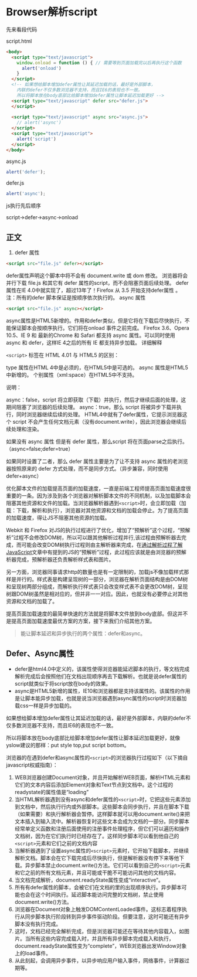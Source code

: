 # Browser解析script

先来看段代码

script.html

```html
<body>
  <script type="text/javascript">
    window.onload = function () { // 需要等到页面加载完以后再执行这个函数
      alert('onload')
    }
  </script>
  <!-- 如果想给脚本增加defer属性让其延迟加载的话，最好是外部脚本，
    内联的defer不仅多数浏览器不支持，而且IE6的表现也不一致。
    所以将脚本放在body底部比给脚本增加defer属性让脚本延迟加载更好 -->
  <script type="text/javascript" defer src="defer.js">
  </script>
  
  <script type="text/javascript" async src="async.js">
    // alert('async')
  </script>
  <script type="text/javascript">
    alert('script')
  </script>
</body>
```

async.js

```js
alert('defer');
```

defer.js

```js
alert('async');
```

js执行先后顺序

script->defer->async->onload

## 正文

1. defer 属性

```html
<script src="file.js" defer></script>
```

defer属性声明这个脚本中将不会有 document.write 或 dom 修改。
浏览器将会并行下载 file.js 和其它有 defer 属性的script，而不会阻塞页面后续处理。
defer属性在IE 4.0中就实现了，超过13年了！Firefox 从 3.5 开始支持defer属性 。
注：所有的defer 脚本保证是按顺序依次执行的。
 async 属性

```html
<script src="file.js" async></script>
```

async属性是HTML5新增的。作用和defer类似，但是它将在下载后尽快执行，不能保证脚本会按顺序执行。它们将在onload 事件之前完成。
Firefox 3.6、Opera 10.5、IE 9 和 最新的Chrome 和 Safari 都支持 async 属性。可以同时使用 async 和 defer，这样IE 4之后的所有 IE 都支持异步加载。
详细解释

``<script>`` 
标签在 HTML 4.01 与 HTML5 的区别：

  type 属性在HTML 4中是必须的，在HTML5中是可选的。
  async 属性是HTML5中新增的。
  个别属性（xml:space）在HTML5中不支持。

说明：

  async：false，script 将立即获取（下载）并执行，然后才继续后面的处理，这期间阻塞了浏览器的后续处理。
  async：true，那么 script 将被异步下载并执行，同时浏览器继续后续的处理。
  HTML4中就有了defer属性，它提示浏览器这个 script 不会产生任何文档元素（没有document.write），因此浏览器会继续后续处理和渲染。

  如果没有 async 属性 但是有 defer 属性，那么script 将在页面parse之后执行。（async=false;defer=true）

  如果同时设置了二者，那么 defer 属性主要是为了让不支持 async 属性的老浏览器按照原来的 defer 方式处理，而不是同步方式。（异步兼容，同时使用defer+async）

优化脚本文件的加载提高页面的加载速度，一直是前端工程师提高页面加载速度很重要的一条。因为涉及到各个浏览器对解析脚本文件的不同机制，以及加载脚本会阻塞其他资源和文件的加载。当浏览器解析器遇到``<script>``时，会立即加载（加载：下载，解析和执行），浏览器对其他资源和文档的加载会停止。为了提高页面的加载速度，得让JS不阻塞其他资源的加载。

Webkit 和 Firefox 对JS的执行过程进行了优化，增加了“预解析”这个过程，“预解析”过程不会修改DOM树，所以可以跟其他解析过程并行,该过程由预解析器去完成，而可能会改变DOM树执行过程则由主解析器来完成，在[通过解析过程了解JavaScript](http://www.html5jscss.com/js-data-scope-52.html#2)文章中有提到的JS的“预解析”过程，此过程应该就是由浏览器的预解析器完成，预解析器还负责解析样式表和图片。

另一方面，浏览器同事请求http的数量也是有一定限制的，加载js不像加载样式那样是并行的。样式表是构建呈现树的一部分，浏览器在解析页面结构是由DOM树和呈现树两部分组成，而解析执行样式表只会改变样式表不会更改DOM树，呈现树跟DOM树虽然是相对应的，但并非一一对应。因此，也就没有必要停止对其他资源和文档的加载了。

提高页面加载速度的最简单快速的方法就是将脚本文件放到body底部。但这并不是提高页面加载速度最优方案的方案，接下来我们介绍其他方案。



> 能让脚本延迟和异步执行的两个属性：defer和async。

## Defer、Async属性

- defer是html4.0中定义的，该属性使得浏览器能延迟脚本的执行，等文档完成解析完成后会按照他们在文档出现顺序再去下载解析。也就是说defer属性的script就类似于将script放在body的效果。
- async是HTML5新增的属性，IE10和浏览器都是支持该属性的。该属性的作用是让脚本能异步加载，也就是说当浏览器遇到async属性的script时浏览器加载css一样是异步加载的。

如果想给脚本增加defer属性让其延迟加载的话，最好是外部脚本，内联的defer不仅多数浏览器不支持，而且IE6的表现也不一致。

所以将脚本放在body底部比给脚本增加defer属性让脚本延迟加载更好，就像yslow建议的那样：put style top,put script bottom。

浏览器的在遇到defer和async属性的`<script>`的浏览器执行过程如下（以下摘自javascript权威指南）：

1. WEB浏览器创建Document对象，并且开始解析WEB页面，解析HTML元素和它们的文本内容后添加Element对象和Text节点到文档中。这个过程的readystate的属性值是“loading”
2. 当HTML解析器遇到没有async和defer属性的`<script>`时，它把这些元素添加到文档中，然后执行行内或外部脚本。这些脚本会同步执行，并且在脚本下载（如果需要）和执行解析器会暂停。这样脚本就可以用document.write()来把文本插入到输入流中。解析器恢复时这些文本会成为文档的一部分。同步脚本经常单定义函数和注册后面使用的注册事件处理程序，但它们可以遍历和操作文档树，因为在它们执行时已经存在了。这样同步脚本可以看到他自己的`<script>`元素和它们之前的文档内容
3. 当解析器遇到了设置async属性的`<script>`元素时，它开始下载脚本，并继续解析文档。脚本会在它下载完成后尽快执行，但是解析器没有停下来等他下载。异步脚本禁止document.write()方法。它们可以看到自己的`<script>`元素和它之前的所有文档元素，并且可能或干脆不可能访问其他的文档内容。
4. 当文档完成解析，document.readyState属性变成“interactive”。
5. 所有有defer属性的脚本，会被它们在文档的里的出现顺序执行。异步脚本可能也会在这个时间执行。延迟脚本能访问完整的文档树，禁止使用document.write()方法。
6. 浏览器在Document对象上触发DOMContentLoaded事件。这标志着程序执行从同步脚本执行阶段转到异步事件驱动阶段。但要注意，这时可能还有异步脚本没有执行完成。
7. 这时，文档已经完全解析完成，但是浏览器可能还在等待其他内容载入，如图片。当所有这些内容完成载入时，并且所有异步脚本完成载入和执行，document.readyState属性变为“complete”，WEB浏览器出发Window对象上的load事件。
8. 从此刻起，会调用异步事件，以异步响应用户输入事件，网络事件，计算器过期等。